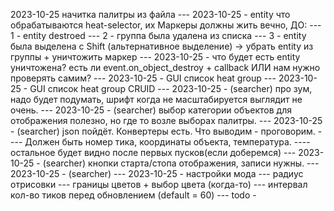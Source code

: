 2023-10-25 начитка палитры из файла
--- 2023-10-25 - entity что обрабатываются heat-selector, их Маркеры должны жить вечно, ДО:
---         1 - entity destroed
---         2 - группа была удалена из списка
---         3 - entity была выделена с Shift (альтернативное выделение) -> убрать entity из группы + уничтожить маркер
--- 2023-10-25 - что будет есть entity уничтожена? есть ли event.on_object_destroy + callback ИЛИ нам нужно проверять самим?
--- 2023-10-25 - GUI список heat group 
--- 2023-10-25 - GUI список heat group CRUID
--- 2023-10-25 - (searcher) про зум, надо будет подумать, шрифт когда не масштабируется выглядит не очень.
--- 2023-10-25 - (searcher) выбор категории объектов для отображения полезно, но где то возле выборах палитры.
--- 2023-10-25 - (searcher) json пойдёт. Конвертеры есть. Что выводим - проговорим.
----        Должен быть номер тика, координаты объекта, температура.
----        остальное будет видно после первых пусков(если доберемся)
--- 2023-10-25 - (searcher) кнопки старта/стопа отображения, записи нужны.
--- 2023-10-25 - (searcher) 
--- 2023-10-25 - настройки мода
---             радиус отрисовки
---             границы цветов + выбор цвета (когда-то)
---             интервал кол-во тиков  перед обновлением  (default = 60)
--- todo - 
